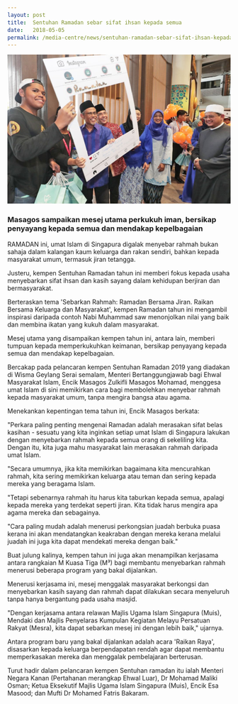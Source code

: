 ```yaml
---
layout: post
title:  Sentuhan Ramadan sebar sifat ihsan kepada semua
date:   2018-05-05
permalink: /media-centre/news/sentuhan-ramadan-sebar-sifat-ihsan-kepada-semua
---
```


![Sentuhan Ramadan sebar sifat ihsan kepada semua](/images/media-centre/BH-20190505-Sentuhan-Ramadan.jpg)

### Masagos sampaikan mesej utama perkukuh iman, bersikap penyayang kepada semua dan mendakap kepelbagaian

RAMADAN ini, umat Islam di Singapura digalak menyebar rahmah bukan sahaja dalam kalangan kaum keluarga dan rakan sendiri, bahkan kepada masyarakat umum, termasuk jiran tetangga.

Justeru, kempen Sentuhan Ramadan tahun ini memberi fokus kepada usaha menyebarkan sifat ihsan dan kasih sayang dalam kehidupan berjiran dan bermasyarakat.

Berteraskan tema 'Sebarkan Rahmah: Ramadan Bersama Jiran. Raikan Bersama Keluarga dan Masyarakat', kempen Ramadan tahun ini mengambil inspirasi daripada contoh Nabi Muhammad saw menonjolkan nilai yang baik dan membina ikatan yang kukuh dalam masyarakat.

Mesej utama yang disampaikan kempen tahun ini, antara lain, memberi tumpuan kepada memperkukuhkan keimanan, bersikap penyayang kepada semua dan mendakap kepelbagaian.

Bercakap pada pelancaran kempen Sentuhan Ramadan 2019 yang diadakan di Wisma Geylang Serai semalam, Menteri Bertanggungjawab bagi Ehwal Masyarakat Islam, Encik Masagos Zulkifli Masagos Mohamad, menggesa umat Islam di sini memikirkan cara bagi membolehkan menyebar rahmah kepada masyarakat umum, tanpa mengira bangsa atau agama.

Menekankan kepentingan tema tahun ini, Encik Masagos berkata:

"Perkara paling penting mengenai Ramadan adalah merasakan sifat belas kasihan - sesuatu yang kita inginkan setiap umat Islam di Singapura lakukan dengan menyebarkan rahmah kepada semua orang di sekeliling kita. Dengan itu, kita juga mahu masyarakat lain merasakan rahmah daripada umat Islam.

"Secara umumnya, jika kita memikirkan bagaimana kita mencurahkan rahmah, kita sering memikirkan keluarga atau teman dan sering kepada mereka yang beragama Islam.

"Tetapi sebenarnya rahmah itu harus kita taburkan kepada semua, apalagi kepada mereka yang terdekat seperti jiran. Kita tidak harus mengira apa agama mereka dan sebagainya.

"Cara paling mudah adalah menerusi perkongsian juadah berbuka puasa kerana ini akan mendatangkan keakraban dengan mereka kerana melalui juadah ini juga kita dapat mendekati mereka dengan baik."

Buat julung kalinya, kempen tahun ini juga akan menampilkan kerjasama antara rangkaian M Kuasa Tiga (M³) bagi membantu menyebarkan rahmah menerusi beberapa program yang bakal dijalankan.

Menerusi kerjasama ini, mesej menggalak masyarakat berkongsi dan menyebarkan kasih sayang dan rahmah dapat dilakukan secara menyeluruh tanpa hanya bergantung pada usaha masjid.

"Dengan kerjasama antara relawan Majlis Ugama Islam Singapura (Muis), Mendaki dan Majlis Penyelaras Kumpulan Kegiatan Melayu Persatuan Rakyat (Mesra), kita dapat sebarkan mesej ini dengan lebih baik," ujarnya.

Antara program baru yang bakal dijalankan adalah acara 'Raikan Raya', disasarkan kepada keluarga berpendapatan rendah agar dapat membantu memperkasakan mereka dan menggalak pembelajaran berterusan.

Turut hadir dalam pelancaran kempen Sentuhan ramadan itu ialah Menteri Negara Kanan (Pertahanan merangkap Ehwal Luar), Dr Mohamad Maliki Osman; Ketua Eksekutif Majlis Ugama Islam Singapura (Muis), Encik Esa Masood; dan Mufti Dr Mohamed Fatris Bakaram.
